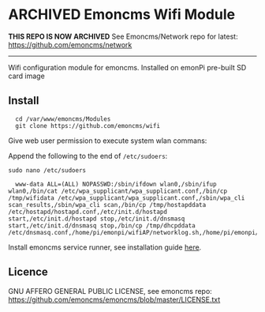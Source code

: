 # ARCHIVED Emoncms Wifi Module 

**THIS REPO IS NOW ARCHIVED**
See Emoncms/Network repo for latest: https://github.com/emoncms/network

***

Wifi configuration module for emoncms. Installed on emonPi pre-built SD card image 

## Install 
```
  cd /var/www/emoncms/Modules
  git clone https://github.com/emoncms/wifi
  ```
  
Give web user permission to execute system wlan commans:

Append the following to the end of `/etc/sudoers`:

  `sudo nano /etc/sudoers`
  
```
  www-data ALL=(ALL) NOPASSWD:/sbin/ifdown wlan0,/sbin/ifup wlan0,/bin/cat /etc/wpa_supplicant/wpa_supplicant.conf,/bin/cp /tmp/wifidata /etc/wpa_supplicant/wpa_supplicant.conf,/sbin/wpa_cli scan_results,/sbin/wpa_cli scan,/bin/cp /tmp/hostapddata /etc/hostapd/hostapd.conf,/etc/init.d/hostapd start,/etc/init.d/hostapd stop,/etc/init.d/dnsmasq start,/etc/init.d/dnsmasq stop,/bin/cp /tmp/dhcpddata /etc/dnsmasq.conf,/home/pi/emonpi/wifiAP/networklog.sh,/home/pi/emonpi/wifiAP/stopAP.sh
```

Install emoncms service runner, see installation guide [here](https://github.com/emoncms/emoncms/blob/master/scripts/services/install-service-runner-update.md).

## Licence

GNU AFFERO GENERAL PUBLIC LICENSE, see emoncms repo:<br>
https://github.com/emoncms/emoncms/blob/master/LICENSE.txt
